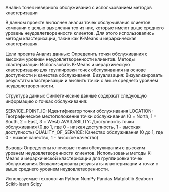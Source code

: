 Анализ точек неверного обслуживания с использованием методов кластеризации

В данном проекте выполнен анализ точек обслуживания клиентов компании с целью выявления тех из них, которые имеют выше среднего уровень неудовлетворенности клиентов. 
Для этого использовались методы кластеризации, такие как K-Means и иерархическая кластеризация.


Цели проекта
Анализ данных: Определить точки обслуживания с высоким уровнем неудовлетворенности клиентов.
Методы кластеризации: Использовать K-Means и иерархическую кластеризацию для группировки точек обслуживания на основе доступности и качества обслуживания.
Визуализация: Визуализировать результаты кластеризации и выявить точки с выше среднего уровнем неудовлетворенности.

Структура данных
Синтетические данные содержат следующую информацию о точках обслуживания:

SERVICE_POINT_ID: Идентификатор точки обслуживания
LOCATION: Географическое местоположение точки обслуживания (0 = North, 1 = South, 2 = East, 3 = West)
AVAILABILITY: Доступность точки обслуживания (0 до 1, где 0 - низкая доступность, 1 - высокая доступность)
QUALITY_OF_SERVICE: Качество обслуживания (0 до 1, где 0 - низкое качество, 1 - высокое качество)

Выводы
Определены ключевые точки обслуживания с высоким уровнем неудовлетворенности клиентов.
Использованы методы K-Means и иерархической кластеризации для группировки точек обслуживания.
Визуализированы результаты кластеризации и точки с выше среднего уровнем неудовлетворенности.

Используемые технологии
Python
NumPy
Pandas
Matplotlib
Seaborn
Scikit-learn
Scipy
